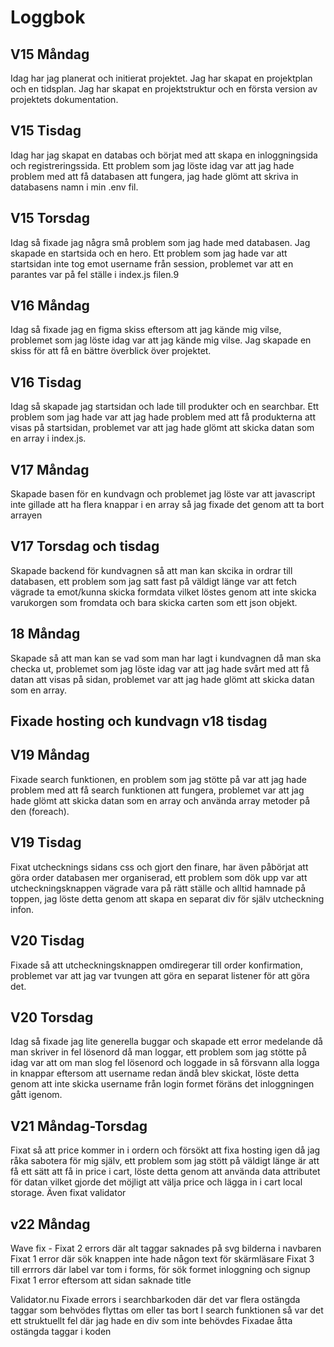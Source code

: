 # Loggbok

## V15 Måndag
Idag har jag planerat och initierat projektet. Jag har skapat en projektplan och en tidsplan. Jag har skapat en projektstruktur och en första version av projektets dokumentation.

## V15 Tisdag
Idag har jag skapat en databas och börjat med att skapa en inloggningsida och registreringssida. Ett problem som jag löste idag var att jag hade problem med att få databasen att fungera, jag hade glömt att skriva in databasens namn i min .env fil.

## V15 Torsdag
Idag så fixade jag några små problem som jag hade med databasen. Jag skapade en startsida och en hero. Ett problem som jag hade var att startsidan inte tog emot username från session, problemet var att en parantes var på fel ställe i index.js filen.9

## V16 Måndag
Idag så fixade jag en figma skiss eftersom att jag kände mig vilse, problemet som jag löste idag var att jag kände mig vilse. Jag skapade en skiss för att få en bättre överblick över projektet.

## V16 Tisdag
Idag så skapade jag startsidan och lade till produkter och en searchbar. Ett problem som jag hade var att jag hade problem med att få produkterna att visas på startsidan, problemet var att jag hade glömt att skicka datan som en array i index.js.

## V17 Måndag
Skapade basen för en kundvagn och problemet jag löste var att javascript inte gillade att ha flera knappar i en array så jag fixade det genom att ta bort arrayen

## V17 Torsdag och tisdag
Skapade backend för kundvagnen så att man kan skcika in ordrar till databasen, ett problem som jag satt fast på väldigt länge var att fetch vägrade ta emot/kunna skicka formdata vilket löstes genom att inte skicka varukorgen som fromdata och bara skicka carten som ett json objekt.

## 18 Måndag
Skapade så att man kan se vad som man har lagt i kundvagnen då man ska checka ut, problemet som jag löste idag var att jag hade svårt med att få datan att visas på sidan, problemet var att jag hade glömt att skicka datan som en array.

## Fixade hosting och kundvagn v18 tisdag

## V19 Måndag
Fixade search funktionen, en problem som jag stötte på var att jag hade problem med att få search funktionen att fungera, problemet var att jag hade glömt att skicka datan som en array och använda array metoder på den (foreach).

## V19 Tisdag
Fixat utchecknings sidans css och gjort den finare, har även påbörjat att göra order databasen mer organiserad, ett problem som dök upp var att utcheckningsknappen vägrade vara på rätt ställe och alltid hamnade på toppen, jag löste detta genom att skapa en separat div för själv utcheckning infon.

## V20 Tisdag
Fixade så att utcheckningsknappen omdiregerar till order konfirmation, problemet var att jag var tvungen att göra en separat listener för att göra det.

## V20 Torsdag
Idag så fixade jag lite generella buggar och skapade ett error medelande då man skriver in fel lösenord då man loggar, ett problem som jag stötte på idag var att om man slog fel lösenord och loggade in så försvann alla logga in knappar eftersom att username redan ändå blev skickat, löste detta genom att inte skicka username från login formet föräns det inloggningen gått igenom.


## V21 Måndag-Torsdag
Fixat så att price kommer in i ordern och försökt att fixa hosting igen då jag råka sabotera för mig själv, ett problem som jag stött på väldigt länge är att få ett sätt att få in price i cart, löste detta genom att använda data attributet för datan vilket gjorde det möjligt att välja price och lägga in i cart local storage. Även fixat validator



## v22 Måndag
Wave fix - Fixat 2 errors där alt taggar saknades på svg bilderna i navbaren
Fixat 1 error där sök knappen inte hade någon text för skärmläsare
Fixat 3 till errrors där label var tom i forms, för sök formet inloggning och signup
Fixat 1 error eftersom att sidan saknade title

Validator.nu
Fixade errors i searchbarkoden där det var flera ostängda taggar som behvödes flyttas om eller tas bort
I search funktionen så var det ett struktuellt fel där jag hade en div som inte behövdes
Fixadae åtta ostängda taggar i koden
